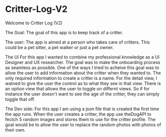 # Critter-Log-V2

Welcome to Critter Log (V2)

The Goal:
The goal of this app is to keep track of a critter.

The user:
The app is aimed at a person who takes care of critters. This could be a pet sitter, a pet walker or just a pet owner.

The UI
For this app I wanted to combine my professional knowledge as a UI Designer and UX researcher. The goal was to make the onboarding process as seamless as possible. One of the ways I tried to acheive this goal was to allow the user to add information about the critter when they wanted to. The only required information to create a critter is a name. For the detail view, I watned to give the user the control as to what they see in that view. There is an option view that allows the user to toggle on differnt views. So if for instance the user doesn't want to see the age of the critter, they can simply toggle that off.


The Dev side:
For this app I am using a json file that is created the first time the app runs. When the user creates a critter, the app use theDogAPI to fectch 5 random images and stores them to use for the critter profile. The goal would be to allow the user to replace the random photos with photos of their own.

